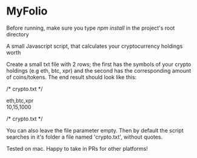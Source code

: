 # MyFolio

Before running, make sure you type *npm install* in the project's root directory

A small Javascript script, that calculates your cryptocurrency holdings worth

Create a small txt file with 2 rows; the first has the symbols of your crypto holdings (e.g eth, btc, xpr)
and the second has the corresponding amount of coins/tokens. The end result should look like this:

/* crypto.txt  */

eth,btc,xpr<br>
10,15,1000

/* crypto.txt */

You can also leave the file parameter empty. Then by default the script searches in it's folder a file named 'crypto.txt', without
quotes.

Tested on mac. Happy to take in PRs for other platforms!
